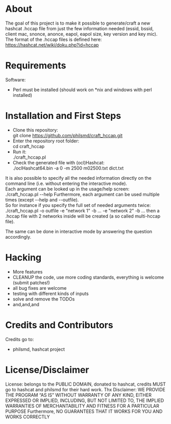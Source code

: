 # About

The goal of this project is to make it possible to generate/craft a new hashcat .hccap file from just the few information needed (essid, bssid, client mac, snonce, anonce, eapol, eapol size, key version and key mic).  
The format of the .hccap files is defined here: https://hashcat.net/wiki/doku.php?id=hccap

# Requirements

Software:  
- Perl must be installed (should work on *nix and windows with perl installed)


# Installation and First Steps

* Clone this repository:  
    git clone https://github.com/philsmd/craft_hccap.git  
* Enter the repository root folder:  
    cd craft_hccap
* Run it:  
    ./craft_hccap.pl
* Check the generated file with (ocl)Hashcat:  
    ./oclHashcat64.bin -a 0 -m 2500 m02500.txt dict.txt

It is also possible to specify all the needed information directly on the command line (i.e. without entering the interactive mode).  
Each argument can be looked up in the usage/help screen:  
    ./craft_hccap.pl --help
Furthermore, each argument can be used multiple times (except --help and --outfile).  
So for instance if you specify the full set of needed arguments twice:  
    ./craft_hccap.pl -o outfile -e "network 1" -b ... -e "network 2" -b ...
then a .hccap file with 2 networks inside will be created (a so called multi-hccap file).  

The same can be done in interactive mode by answering the question accordingly.  

# Hacking

* More features
* CLEANUP the code, use more coding standards, everything is welcome (submit patches!)
* all bug fixes are welcome
* testing with different kinds of inputs
* solve and remove the TODOs
* and,and,and

# Credits and Contributors 
Credits go to:  
  
* philsmd, hashcat project

# License/Disclaimer

License: belongs to the PUBLIC DOMAIN, donated to hashcat, credits MUST go to hashcat and philsmd for their hard work. Thx
Disclaimer: WE PROVIDE THE PROGRAM “AS IS” WITHOUT WARRANTY OF ANY KIND, EITHER EXPRESSED OR IMPLIED, INCLUDING, BUT NOT LIMITED TO, THE IMPLIED WARRANTIES OF MERCHANTABILITY AND FITNESS FOR A PARTICULAR PURPOSE Furthermore, NO GUARANTEES THAT IT WORKS FOR YOU AND WORKS CORRECTLY
